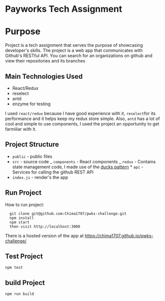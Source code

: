 # Payworks Tech Assignment

# Purpose

Project is a tech assignment that serves the purpose of showcasing developer's skills.
The project is a web app that communicates with Github's RESTful API. You can search for an organizations on github and view their repositories and its branches

## Main Technologies Used

- React/Redux
- reselect
- antd
- enzyme for testing

I used `react/redux` because I have good experience with it, `reselect`for its performance and it helps keep my redux store simple. Also, `antd` has a lot of cool and simple to use components, I used the project an opportunity to get farmiliar with it.

## Project Structure

- `public` - public files
- `src` - source code
  _ `components` - React components
  _ `redux` - Contains state management code, I made use of the [ducks pattern](https://github.com/erikras/ducks-modular-redux) \* `api` - Services for calling the github REST API
- `index.js` - render's the app

## Run Project

How to run project:

```
  git clone git@github.com:Chima1707/pwks-challenge.git
  npm install
  npm start
  then visit http://localhost:3000
```

There is a hosted version of the app at https://chima1707.github.io/pwks-challenge/

## Test Project

`npm test`

## build Project

`npm run build`
